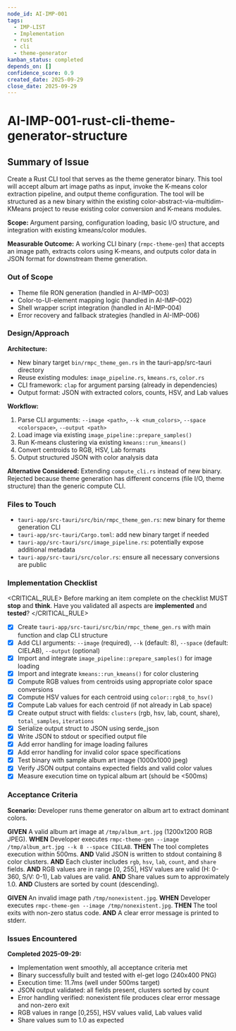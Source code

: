 ```yaml
---
node_id: AI-IMP-001
tags:
  - IMP-LIST
  - Implementation
  - rust
  - cli
  - theme-generator
kanban_status: completed
depends_on: []
confidence_score: 0.9
created_date: 2025-09-29
close_date: 2025-09-29
---
```


# AI-IMP-001-rust-cli-theme-generator-structure

## Summary of Issue

Create a Rust CLI tool that serves as the theme generator binary. This tool will accept album art image paths as input, invoke the K-means color extraction pipeline, and output theme configuration. The tool will be structured as a new binary within the existing color-abstract-via-multidim-KMeans project to reuse existing color conversion and K-means modules.

**Scope:** Argument parsing, configuration loading, basic I/O structure, and integration with existing kmeans/color modules.

**Measurable Outcome:** A working CLI binary (`rmpc-theme-gen`) that accepts an image path, extracts colors using K-means, and outputs color data in JSON format for downstream theme generation.

### Out of Scope

- Theme file RON generation (handled in AI-IMP-003)
- Color-to-UI-element mapping logic (handled in AI-IMP-002)
- Shell wrapper script integration (handled in AI-IMP-004)
- Error recovery and fallback strategies (handled in AI-IMP-006)

### Design/Approach

**Architecture:**
- New binary target `bin/rmpc_theme_gen.rs` in the tauri-app/src-tauri directory
- Reuse existing modules: `image_pipeline.rs`, `kmeans.rs`, `color.rs`
- CLI framework: `clap` for argument parsing (already in dependencies)
- Output format: JSON with extracted colors, counts, HSV, and Lab values

**Workflow:**
1. Parse CLI arguments: `--image <path>`, `--k <num_colors>`, `--space <colorspace>`, `--output <path>`
2. Load image via existing `image_pipeline::prepare_samples()`
3. Run K-means clustering via existing `kmeans::run_kmeans()`
4. Convert centroids to RGB, HSV, Lab formats
5. Output structured JSON with color analysis data

**Alternative Considered:** Extending `compute_cli.rs` instead of new binary. Rejected because theme generation has different concerns (file I/O, theme structure) than the generic compute CLI.

### Files to Touch

- `tauri-app/src-tauri/src/bin/rmpc_theme_gen.rs`: new binary for theme generation CLI
- `tauri-app/src-tauri/Cargo.toml`: add new binary target if needed
- `tauri-app/src-tauri/src/image_pipeline.rs`: potentially expose additional metadata
- `tauri-app/src-tauri/src/color.rs`: ensure all necessary conversions are public

### Implementation Checklist

<CRITICAL_RULE>
Before marking an item complete on the checklist MUST **stop** and **think**. Have you validated all aspects are **implemented** and **tested**?
</CRITICAL_RULE>

- [x] Create `tauri-app/src-tauri/src/bin/rmpc_theme_gen.rs` with main function and clap CLI structure
- [x] Add CLI arguments: `--image` (required), `--k` (default: 8), `--space` (default: CIELAB), `--output` (optional)
- [x] Import and integrate `image_pipeline::prepare_samples()` for image loading
- [x] Import and integrate `kmeans::run_kmeans()` for color clustering
- [x] Compute RGB values from centroids using appropriate color space conversions
- [x] Compute HSV values for each centroid using `color::rgb8_to_hsv()`
- [x] Compute Lab values for each centroid (if not already in Lab space)
- [x] Create output struct with fields: `clusters` (rgb, hsv, lab, count, share), `total_samples`, `iterations`
- [x] Serialize output struct to JSON using serde_json
- [x] Write JSON to stdout or specified output file
- [x] Add error handling for image loading failures
- [x] Add error handling for invalid color space specifications
- [x] Test binary with sample album art image (1000x1000 jpeg)
- [x] Verify JSON output contains expected fields and valid color values
- [x] Measure execution time on typical album art (should be <500ms)

### Acceptance Criteria

**Scenario:** Developer runs theme generator on album art to extract dominant colors.

**GIVEN** A valid album art image at `/tmp/album_art.jpg` (1200x1200 RGB JPEG).
**WHEN** Developer executes `rmpc-theme-gen --image /tmp/album_art.jpg --k 8 --space CIELAB`.
**THEN** The tool completes execution within 500ms.
**AND** Valid JSON is written to stdout containing 8 color clusters.
**AND** Each cluster includes `rgb`, `hsv`, `lab`, `count`, and `share` fields.
**AND** RGB values are in range [0, 255], HSV values are valid (H: 0-360, S/V: 0-1), Lab values are valid.
**AND** Share values sum to approximately 1.0.
**AND** Clusters are sorted by count (descending).

**GIVEN** An invalid image path `/tmp/nonexistent.jpg`.
**WHEN** Developer executes `rmpc-theme-gen --image /tmp/nonexistent.jpg`.
**THEN** The tool exits with non-zero status code.
**AND** A clear error message is printed to stderr.

### Issues Encountered

**Completed 2025-09-29:**
- Implementation went smoothly, all acceptance criteria met
- Binary successfully built and tested with el-get logo (240x400 PNG)
- Execution time: 11.7ms (well under 500ms target)
- JSON output validated: all fields present, clusters sorted by count
- Error handling verified: nonexistent file produces clear error message and non-zero exit
- RGB values in range [0,255], HSV values valid, Lab values valid
- Share values sum to 1.0 as expected